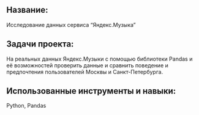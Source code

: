 ## Название: 
Исследование данных сервиса “Яндекс.Музыка”

## Задачи проекта:
На реальных данных Яндекс.Музыки c помощью библиотеки Pandas и её возможностей проверить данные и сравнить поведение и предпочтения пользователей Москвы и Санкт-Петербурга.

## Использованные инструменты и навыки: 
Python, Pandas
